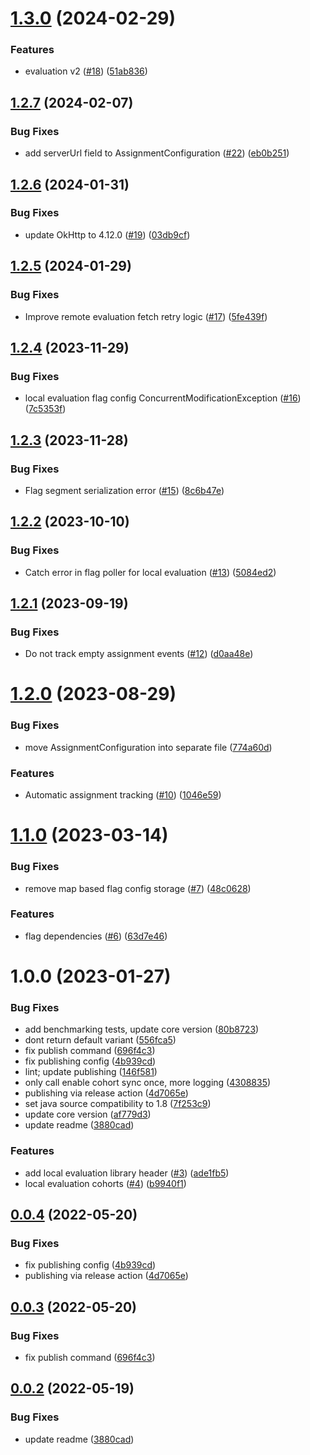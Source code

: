 # [1.3.0](https://github.com/amplitude/experiment-jvm-server/compare/1.2.7...1.3.0) (2024-02-29)


### Features

* evaluation v2 ([#18](https://github.com/amplitude/experiment-jvm-server/issues/18)) ([51ab836](https://github.com/amplitude/experiment-jvm-server/commit/51ab836d9ba923969f479c257471c1754365dbb8))

## [1.2.7](https://github.com/amplitude/experiment-jvm-server/compare/1.2.6...1.2.7) (2024-02-07)


### Bug Fixes

* add serverUrl field to AssignmentConfiguration ([#22](https://github.com/amplitude/experiment-jvm-server/issues/22)) ([eb0b251](https://github.com/amplitude/experiment-jvm-server/commit/eb0b25150563ceb1d3649d932887decc3d6ec2c4))

## [1.2.6](https://github.com/amplitude/experiment-jvm-server/compare/1.2.5...1.2.6) (2024-01-31)


### Bug Fixes

* update OkHttp to 4.12.0 ([#19](https://github.com/amplitude/experiment-jvm-server/issues/19)) ([03db9cf](https://github.com/amplitude/experiment-jvm-server/commit/03db9cf8c97141684ae6edc3fa2d8d73bae050fe))

## [1.2.5](https://github.com/amplitude/experiment-jvm-server/compare/1.2.4...1.2.5) (2024-01-29)


### Bug Fixes

* Improve remote evaluation fetch retry logic ([#17](https://github.com/amplitude/experiment-jvm-server/issues/17)) ([5fe439f](https://github.com/amplitude/experiment-jvm-server/commit/5fe439f6cb4fc9b55ace986105efdd707ebcf676))

## [1.2.4](https://github.com/amplitude/experiment-jvm-server/compare/1.2.3...1.2.4) (2023-11-29)


### Bug Fixes

* local evaluation flag config ConcurrentModificationException ([#16](https://github.com/amplitude/experiment-jvm-server/issues/16)) ([7c5353f](https://github.com/amplitude/experiment-jvm-server/commit/7c5353f2c9d24e3ef9a9ec00bdc40b5953f9c1d2))

## [1.2.3](https://github.com/amplitude/experiment-jvm-server/compare/1.2.2...1.2.3) (2023-11-28)


### Bug Fixes

* Flag segment serialization error ([#15](https://github.com/amplitude/experiment-jvm-server/issues/15)) ([8c6b47e](https://github.com/amplitude/experiment-jvm-server/commit/8c6b47e8df9a42d5b4092fa4db05af1588ce473c))

## [1.2.2](https://github.com/amplitude/experiment-jvm-server/compare/1.2.1...1.2.2) (2023-10-10)


### Bug Fixes

* Catch error in flag poller for local evaluation ([#13](https://github.com/amplitude/experiment-jvm-server/issues/13)) ([5084ed2](https://github.com/amplitude/experiment-jvm-server/commit/5084ed287cb1865c48c05ad6d08965bae8eb0bd0))

## [1.2.1](https://github.com/amplitude/experiment-jvm-server/compare/1.2.0...1.2.1) (2023-09-19)


### Bug Fixes

* Do not track empty assignment events ([#12](https://github.com/amplitude/experiment-jvm-server/issues/12)) ([d0aa48e](https://github.com/amplitude/experiment-jvm-server/commit/d0aa48e14da97c887c8ea716d8fe63ea022e5608))

# [1.2.0](https://github.com/amplitude/experiment-jvm-server/compare/1.1.0...1.2.0) (2023-08-29)


### Bug Fixes

* move AssignmentConfiguration into separate file ([774a60d](https://github.com/amplitude/experiment-jvm-server/commit/774a60d49a89765685cd3d09c4ccab1d465305aa))


### Features

* Automatic assignment tracking ([#10](https://github.com/amplitude/experiment-jvm-server/issues/10)) ([1046e59](https://github.com/amplitude/experiment-jvm-server/commit/1046e59864de6b49e4930583ca7e11beb1ffc248))

# [1.1.0](https://github.com/amplitude/experiment-jvm-server/compare/1.0.0...1.1.0) (2023-03-14)


### Bug Fixes

* remove map based flag config storage ([#7](https://github.com/amplitude/experiment-jvm-server/issues/7)) ([48c0628](https://github.com/amplitude/experiment-jvm-server/commit/48c0628d4989bc051e1cc4a5cc26706bd7013ce1))


### Features

* flag dependencies ([#6](https://github.com/amplitude/experiment-jvm-server/issues/6)) ([63d7e46](https://github.com/amplitude/experiment-jvm-server/commit/63d7e463b569eb1c6cf3329be0c6dda0f118be67))

# 1.0.0 (2023-01-27)


### Bug Fixes

* add benchmarking tests, update core version ([80b8723](https://github.com/amplitude/experiment-jvm-server/commit/80b87236d0b053eb8cef084b8ddf4502cc5a8cc6))
* dont return default variant ([556fca5](https://github.com/amplitude/experiment-jvm-server/commit/556fca5f3090320b347883bcffb25844733be433))
* fix publish command ([696f4c3](https://github.com/amplitude/experiment-jvm-server/commit/696f4c38374471708943992a18dd19ecb33276d6))
* fix publishing config ([4b939cd](https://github.com/amplitude/experiment-jvm-server/commit/4b939cd067e35fd1b94eb5c80411e0eccb8c0ee2))
* lint; update publishing ([146f581](https://github.com/amplitude/experiment-jvm-server/commit/146f58146197b55e1a1f6fd737fc9fff7a0b59da))
* only call enable cohort sync once, more logging ([4308835](https://github.com/amplitude/experiment-jvm-server/commit/430883539e431e2db8a29ef1b7722a28e334d52f))
* publishing via release action ([4d7065e](https://github.com/amplitude/experiment-jvm-server/commit/4d7065eb553bcef51fa428d797631f038e2fcd97))
* set java source compatibility to 1.8 ([7f253c9](https://github.com/amplitude/experiment-jvm-server/commit/7f253c9e41ac0dcb42f6788600548f2f58517227))
* update core version ([af779d3](https://github.com/amplitude/experiment-jvm-server/commit/af779d3bb2f76607f53ca6df88b4c17ab408c118))
* update readme ([3880cad](https://github.com/amplitude/experiment-jvm-server/commit/3880cadd21b22476a1dc1cb2ab5cf534d2275168))


### Features

* add local evaluation library header ([#3](https://github.com/amplitude/experiment-jvm-server/issues/3)) ([ade1fb5](https://github.com/amplitude/experiment-jvm-server/commit/ade1fb5758ccbf7e1b45bb3ecdea4346f2dc5840))
* local evaluation cohorts ([#4](https://github.com/amplitude/experiment-jvm-server/issues/4)) ([b9940f1](https://github.com/amplitude/experiment-jvm-server/commit/b9940f15c39bbbcd1f2d3be935e2af08b1abc909))

## [0.0.4](https://github.com/amplitude/experiment-jvm-server/compare/0.0.3...0.0.4) (2022-05-20)


### Bug Fixes

* fix publishing config ([4b939cd](https://github.com/amplitude/experiment-jvm-server/commit/4b939cd067e35fd1b94eb5c80411e0eccb8c0ee2))
* publishing via release action ([4d7065e](https://github.com/amplitude/experiment-jvm-server/commit/4d7065eb553bcef51fa428d797631f038e2fcd97))

## [0.0.3](https://github.com/amplitude/experiment-jvm-server/compare/0.0.2...0.0.3) (2022-05-20)


### Bug Fixes

* fix publish command ([696f4c3](https://github.com/amplitude/experiment-jvm-server/commit/696f4c38374471708943992a18dd19ecb33276d6))

## [0.0.2](https://github.com/amplitude/experiment-jvm-server/compare/0.0.1...0.0.2) (2022-05-19)


### Bug Fixes

* update readme ([3880cad](https://github.com/amplitude/experiment-jvm-server/commit/3880cadd21b22476a1dc1cb2ab5cf534d2275168))

